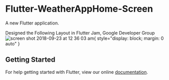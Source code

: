# Flutter-WeatherAppHome-Screen

A new Flutter application. 

Designed the Following Layout in Flutter Jam, Google Developer Group
![screen shot 2018-09-23 at 12 36 03 am](https://user-images.githubusercontent.com/21126403/45920916-f94b5300-bec8-11e8-9a1c-b31538d124ad.png){ style="display: block; margin: 0 auto" }



## Getting Started

For help getting started with Flutter, view our online
[documentation](https://flutter.io/).
